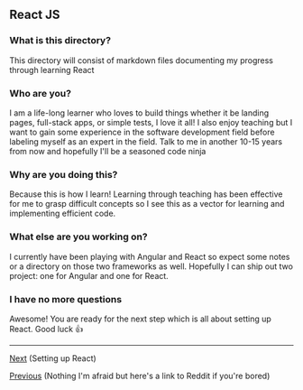 ## React JS

### What is this directory?
This directory will consist of markdown files documenting my progress through learning React

### Who are you?
I am a life-long learner who loves to build things whether it be landing pages, full-stack apps, or simple tests, I love it all! I also enjoy teaching but I want to gain some experience in the software development field before labeling myself as an expert in the field. Talk to me in another 10-15 years from now and hopefully I'll be a seasoned code ninja

### Why are you doing this?
Because this is how I learn! Learning through teaching has been effective for me to grasp difficult concepts so I see this as a vector for learning and implementing efficient code.

### What else are you working on?
I currently have been playing with Angular and React so expect some notes or a directory on those two frameworks as well. Hopefully I can ship out two project: one for Angular and one for React.

### I have no more questions
Awesome! You are ready for the next step which is all about setting up React. Good luck :+1:

---

[Next]() (Setting up React)

[Previous](https://www.reddit.com/r/programmerreactions/) (Nothing I'm afraid but here's a link to Reddit if you're bored)
